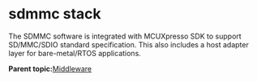 # sdmmc stack

The SDMMC software is integrated with MCUXpresso SDK to support SD/MMC/SDIO standard specification. This also includes a host adapter layer for bare-metal/RTOS applications.

**Parent topic:**[Middleware](../topics/applicable_for_productrt1050_or_productrt1010_or_p.md)

